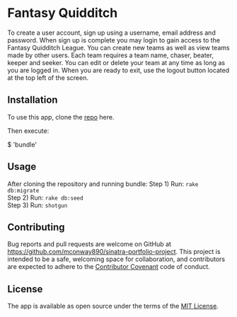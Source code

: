 # Fantasy Quidditch

To create a user account, sign up using a username, email address and password. 
When sign up is complete you may login to gain access to the Fantasy Quidditch League.
You can create new teams as well as view teams made by other users. Each team requires
a team name, chaser, beater, keeper and seeker. You can edit or delete your team 
at any time as long as you are logged in. When you are ready to exit, use the logout
button located at the top left of the screen.

## Installation

To use this app, clone the [repo](https://github.com/mconway890/sinatra-portfolio-project) here.

Then execute:

$ 'bundle'

## Usage

After cloning the repository and running bundle:
Step 1) Run: `rake db:migrate` <br />
Step 2) Run: `rake db:seed` <br />
Step 3) Run: `shotgun`

## Contributing
 
Bug reports and pull requests are welcome on GitHub at https://github.com/mconway890/sinatra-portfolio-project. This project is intended to be a safe, welcoming space for collaboration, and contributors are expected to adhere to the [Contributor Covenant](http://contributor-covenant.org) code of conduct.

## License

The app is available as open source under the terms of the [MIT License](http://opensource.org/licenses/MIT).




